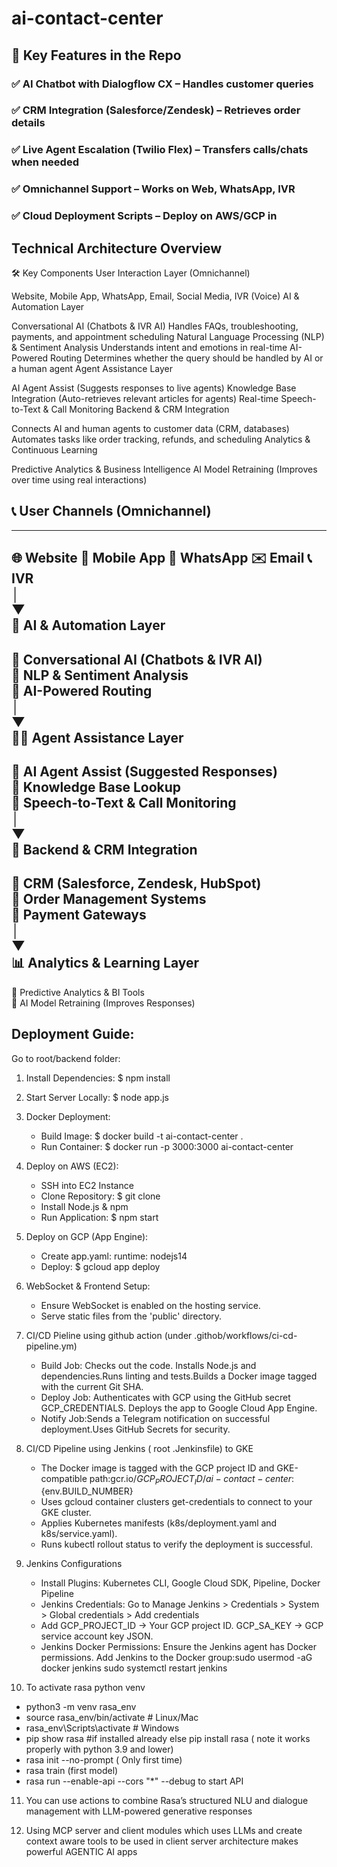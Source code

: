 # ai-contact-center
## 📌 Key Features in the Repo
### ✅ AI Chatbot with Dialogflow CX – Handles customer queries
### ✅ CRM Integration (Salesforce/Zendesk) – Retrieves order details
### ✅ Live Agent Escalation (Twilio Flex) – Transfers calls/chats when needed
### ✅ Omnichannel Support – Works on Web, WhatsApp, IVR
### ✅ Cloud Deployment Scripts – Deploy on AWS/GCP in 


 ## Technical Architecture Overview
🛠️ Key Components
User Interaction Layer (Omnichannel)

Website, Mobile App, WhatsApp, Email, Social Media, IVR (Voice)
AI & Automation Layer

Conversational AI (Chatbots & IVR AI)
Handles FAQs, troubleshooting, payments, and appointment scheduling
Natural Language Processing (NLP) & Sentiment Analysis
Understands intent and emotions in real-time
AI-Powered Routing
Determines whether the query should be handled by AI or a human agent
Agent Assistance Layer

AI Agent Assist (Suggests responses to live agents)
Knowledge Base Integration (Auto-retrieves relevant articles for agents)
Real-time Speech-to-Text & Call Monitoring
Backend & CRM Integration

Connects AI and human agents to customer data (CRM, databases)
Automates tasks like order tracking, refunds, and scheduling
Analytics & Continuous Learning

Predictive Analytics & Business Intelligence
AI Model Retraining (Improves over time using real interactions)



## 📞 User Channels (Omnichannel)  
-------------------------------------------  
🌐 Website  📱 Mobile App  💬 WhatsApp  ✉️ Email  📞 IVR  
    │  
    ▼  
🤖 AI & Automation Layer  
-------------------------------------------  
🔹 Conversational AI (Chatbots & IVR AI)  
🔹 NLP & Sentiment Analysis  
🔹 AI-Powered Routing  
    │  
    ▼  
👩‍💻 Agent Assistance Layer  
-------------------------------------------  
🔸 AI Agent Assist (Suggested Responses)  
🔸 Knowledge Base Lookup  
🔸 Speech-to-Text & Call Monitoring  
    │  
    ▼  
💾 Backend & CRM Integration  
-------------------------------------------  
🔹 CRM (Salesforce, Zendesk, HubSpot)  
🔹 Order Management Systems  
🔹 Payment Gateways  
    │  
    ▼  
📊 Analytics & Learning Layer  
-------------------------------------------  
🔸 Predictive Analytics & BI Tools  
🔸 AI Model Retraining (Improves Responses)  

## Deployment Guide:

Go to root/backend folder:

1. Install Dependencies:
   $ npm install

2. Start Server Locally:
   $ node app.js

3. Docker Deployment:
   - Build Image: $ docker build -t ai-contact-center .
   - Run Container: $ docker run -p 3000:3000 ai-contact-center

4. Deploy on AWS (EC2):
   - SSH into EC2 Instance
   - Clone Repository: $ git clone <repo-url>
   - Install Node.js & npm
   - Run Application: $ npm start

5. Deploy on GCP (App Engine):
   - Create app.yaml:
     runtime: nodejs14
   - Deploy: $ gcloud app deploy

6. WebSocket & Frontend Setup:
   - Ensure WebSocket is enabled on the hosting service.
   - Serve static files from the 'public' directory.

7. CI/CD Pieline using github action (under .githob/workflows/ci-cd-pipeline.ym)
   - Build Job: Checks out the code. Installs Node.js and dependencies.Runs linting and tests.Builds a Docker image tagged with the current Git SHA.
   - Deploy Job: Authenticates with GCP using the GitHub secret GCP_CREDENTIALS. Deploys the app to Google Cloud App Engine.
   - Notify Job:Sends a Telegram notification on successful deployment.Uses GitHub Secrets for security.

8. CI/CD Pipeline using Jenkins ( root .Jenkinsfile) to GKE
   -  The Docker image is tagged with the GCP project ID and GKE-compatible path:gcr.io/${GCP_PROJECT_ID}/ai-contact-center:${env.BUILD_NUMBER}
   -  Uses gcloud container clusters get-credentials to connect to your GKE cluster.
   -  Applies Kubernetes manifests (k8s/deployment.yaml and k8s/service.yaml).
   -  Runs kubectl rollout status to verify the deployment is successful.

9. Jenkins Configurations
   - Install Plugins: Kubernetes CLI, Google Cloud SDK, Pipeline, Docker Pipeline
   - Jenkins Credentials: Go to Manage Jenkins > Credentials > System > Global credentials > Add credentials
   - Add GCP_PROJECT_ID → Your GCP project ID. GCP_SA_KEY → GCP service account key JSON.
   - Jenkins Docker Permissions: Ensure the Jenkins agent has Docker permissions. Add Jenkins to the Docker group:sudo usermod -aG docker jenkins
sudo systemctl restart jenkins

10. To activate rasa python venv
   - python3 -m venv rasa_env
   - source rasa_env/bin/activate  # Linux/Mac
   - rasa_env\Scripts\activate     # Windows
   - pip show rasa #if installed already else pip install rasa ( note it works properly with python 3.9 and lower)
   - rasa init --no-prompt ( Only first time)
   - rasa train (first model)
   - rasa run --enable-api --cors "*" --debug to start API

11. You can use actions to combine Rasa’s structured NLU and dialogue management with LLM-powered generative responses

12. Using MCP server and client modules which uses LLMs and create context aware tools to be used in client server architecture makes powerful AGENTIC AI apps 

     



